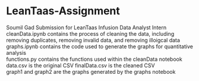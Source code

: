 # LeanTaas-Assignment
Soumil Gad Submission for LeanTaas Infusion Data Analyst Intern  
cleanData.ipynb contains the process of cleaning the data, including removing duplicates, removing invalid data, and removing illoigcal data  
graphs.ipynb contains the code used to generate the graphs for quantitative analysis  
functions.py contains the functions used within the cleanData notebook  
data.csv is the original CSV
finalData.csv is the cleaned CSV  
graph1 and graph2 are the graphs generated by the graphs notebook  
